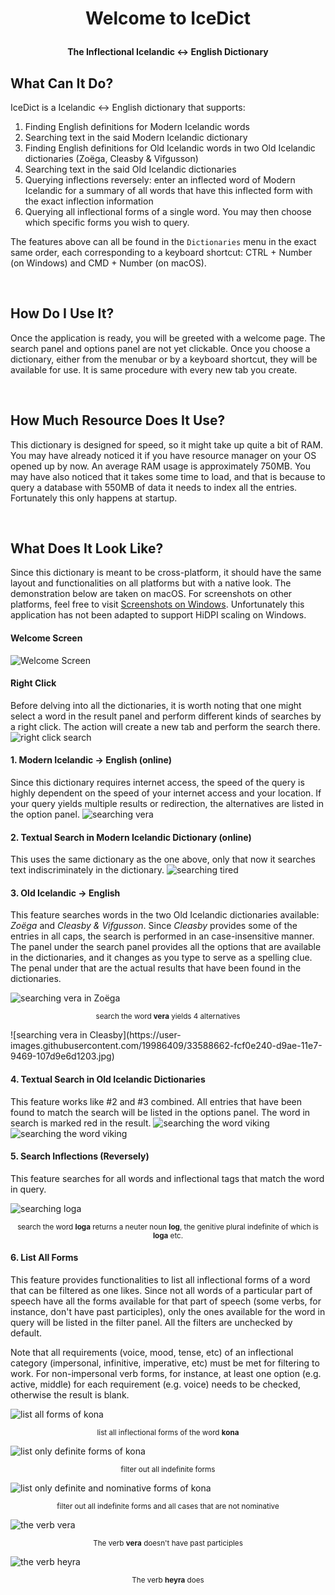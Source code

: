 <h1><p align = center> Welcome to IceDict </p></h1>
<h4><p align = center> The Inflectional Icelandic <-> English Dictionary </h4>

## What Can It Do?
IceDict is a Icelandic <-> English dictionary that supports:

1. Finding English definitions for Modern Icelandic words
2. Searching text in the said Modern Icelandic dictionary
3. Finding English definitions for Old Icelandic words in two Old Icelandic dictionaries (Zoëga, Cleasby & Vifgusson)
4. Searching text in the said Old Icelandic dictionaries
5. Querying inflections reversely: enter an inflected word of Modern Icelandic for a summary of all words that have this inflected form with the exact inflection information
6. Querying all inflectional forms of a single word. You may then choose which specific forms you wish to query.

The features above can all be found in the `Dictionaries` menu in the exact same order, each corresponding to a keyboard shortcut: CTRL + Number (on Windows) and CMD + Number (on macOS).

<br>

## How Do I Use It?
Once the application is ready, you will be greeted with a welcome page. The search panel and options panel are not yet clickable. Once you choose a dictionary, either from the menubar or by a keyboard shortcut, they will be available for use. It is same procedure with every new tab you create. 

<br>

## How Much Resource Does It Use?
This dictionary is designed for speed, so it might take up quite a bit of RAM. You may have already noticed it if you have resource manager on your OS opened up by now. An average RAM usage is approximately 750MB. You may have also noticed that it takes some time to load, and that is because to query a database with 550MB of data it needs to index all the entries. Fortunately this only happens at startup. 

<br>

## What Does It Look Like?
Since this dictionary is meant to be cross-platform, it should have the same layout and functionalities on all platforms but with a native look. The demonstration below are taken on macOS. For screenshots on other platforms, feel free to visit [Screenshots on Windows](https://github.com/scottsanett/IceDict_QtWidgets/issues/3). Unfortunately this application has not been adapted to support HiDPI scaling on Windows.

#### Welcome Screen
![Welcome Screen](https://user-images.githubusercontent.com/19986409/33588658-fc133710-d9ae-11e7-9d87-6e6d8f0f4192.jpg)

#### Right Click
Before delving into all the dictionaries, it is worth noting that one might select a word in the result panel and perform different kinds of searches by a right click. The action will create a new tab and perform the search there.
![right click search](https://user-images.githubusercontent.com/19986409/33588672-fedae5f6-d9ae-11e7-801f-be763bb942ba.jpg)

#### 1. Modern Icelandic -> English (online)
Since this dictionary requires internet access, the speed of the query is highly dependent on the speed of your internet access and your location. If your query yields multiple results or redirection, the alternatives are listed in the option panel.
![searching vera](https://user-images.githubusercontent.com/19986409/33588659-fc4b6ce8-d9ae-11e7-9a4f-6ad34f8ca6af.jpg)

#### 2. Textual Search in Modern Icelandic Dictionary (online)
This uses the same dictionary as the one above, only that now it searches text indiscriminately in the dictionary.
![searching tired](https://user-images.githubusercontent.com/19986409/33588660-fc837d04-d9ae-11e7-8683-8cd6d591442a.jpg)

#### 3. Old Icelandic -> English
This feature searches words in the two Old Icelandic dictionaries available: *Zoëga* and *Cleasby & Vifgusson*. Since *Cleasby* provides some of the entries in all caps, the search is performed in an case-insensitive manner. The panel under the search panel provides all the options that are available in the dictionaries, and it changes as you type to serve as a spelling clue. The penal under that are the actual results that have been found in the dictionaries. 

![searching vera in Zoëga](https://user-images.githubusercontent.com/19986409/33588661-fcba6544-d9ae-11e7-934f-3fa54fe19216.jpg)
<p align=center><sup>search the word <b>vera</b> yields 4 alternatives</sup></p>
![searching vera in Cleasby](https://user-images.githubusercontent.com/19986409/33588662-fcf0e240-d9ae-11e7-9469-107d9e6d1203.jpg)

#### 4. Textual Search in Old Icelandic Dictionaries
This feature works like #2 and #3 combined. All entries that have been found to match the search will be listed in the options panel. The word in search is marked red in the result.
![searching the word viking](https://user-images.githubusercontent.com/19986409/33588663-fd254972-d9ae-11e7-83c9-8e2302da0ab7.jpg)
![searching the word viking](https://user-images.githubusercontent.com/19986409/33588664-fd5d1550-d9ae-11e7-8197-291b739cd72d.jpg)

#### 5. Search Inflections (Reversely)
This feature searches for all words and inflectional tags that match the word in query. 

![searching loga](https://user-images.githubusercontent.com/19986409/33588665-fd947c7a-d9ae-11e7-8249-4b0be55fe097.jpg)
<p align=center><sup>search the word <b>loga</b> returns a neuter noun <b>log</b>, the genitive plural indefinite of which is <b>loga</b> etc.</sup></p>

#### 6. List All Forms
This feature provides functionalities to list all inflectional forms of a word that can be filtered as one likes. Since not all words of a particular part of speech have all the forms available for that part of speech (some verbs, for instance, don't have past participles), only the ones available for the word in query will be listed in the filter panel. All the filters are unchecked by default. 

Note that all requirements (voice, mood, tense, etc) of an inflectional category (impersonal, infinitive, imperative, etc) must be met for filtering to work. For non-impersonal verb forms, for instance, at least one option (e.g. active, middle) for each requirement (e.g. voice) needs to be checked, otherwise the result is blank.

![list all forms of kona](https://user-images.githubusercontent.com/19986409/33588666-fdccd3c2-d9ae-11e7-9565-e3672b232874.jpg)
<p align=center><sup>list all inflectional forms of the word <b>kona</b></sup></p>

![list only definite forms of kona](https://user-images.githubusercontent.com/19986409/33588668-fe00f346-d9ae-11e7-8804-59c944d0a5ce.jpg)
<p align=center><sup>filter out all indefinite forms</sup></p>

![list only definite and nominative forms of kona](https://user-images.githubusercontent.com/19986409/33588669-fe38453a-d9ae-11e7-97ac-68bf18c14ea3.jpg)
<p align=center><sup>filter out all indefinite forms and all cases that are not nominative</sup></p>

![the verb vera](https://user-images.githubusercontent.com/19986409/33588670-fe6fae76-d9ae-11e7-99c0-d8d9fa784c21.jpg)
<p align=center><sup>The verb <b>vera</b> doesn't have past participles</sup></p>

![the verb heyra](https://user-images.githubusercontent.com/19986409/33588671-fea3ea92-d9ae-11e7-9267-ca2fd8066e45.jpg)
<p align=center><sup>The verb <b>heyra</b> does</sup></p>



